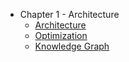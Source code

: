 - Chapter 1 - Architecture
    - [Architecture](/)
    - [Optimization](/Optimization.md)
    - [Knowledge Graph](/Knowledge_Graph.md)